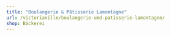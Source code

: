 ```yaml
---
title: "Boulangerie & Pâtisserie Lamontagne"
url: /victoriaville/boulangerie-und-patisserie-lamontagne/
shop: Bäckerei
---
```

